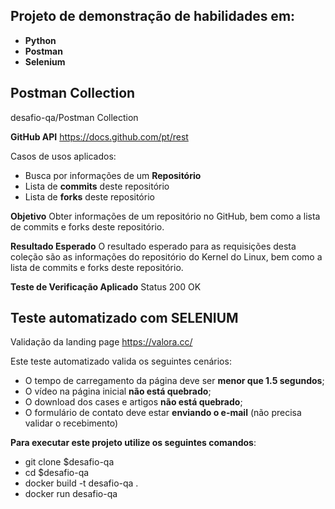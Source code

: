 ## Projeto de demonstração de habilidades em:

* **Python**
* **Postman**
* **Selenium**


## Postman Collection

desafio-qa/Postman Collection

**GitHub API** https://docs.github.com/pt/rest

Casos de usos aplicados:

* Busca por informações de um **Repositório**
* Lista de **commits** deste repositório
* Lista de **forks** deste repositório

**Objetivo**
Obter informações de um repositório no GitHub, bem como a lista de commits e forks deste repositório.

**Resultado Esperado**
O resultado esperado para as requisições desta coleção são as informações do repositório do Kernel do Linux, bem como a lista de commits e forks deste repositório.

**Teste de Verificação Aplicado**
Status 200 OK


## Teste automatizado com SELENIUM

Validação da landing page https://valora.cc/

Este teste automatizado valida os seguintes cenários:

* O tempo de carregamento da página deve ser **menor que 1.5 segundos**;
* O vídeo na página inicial **não está quebrado**;
* O download dos cases e artigos **não está quebrado**;
* O formulário de contato deve estar **enviando o e-mail** (não precisa validar o recebimento)

**Para executar este projeto utilize os seguintes comandos**:

* git clone $desafio-qa
* cd $desafio-qa
* docker build -t desafio-qa .
* docker run desafio-qa
